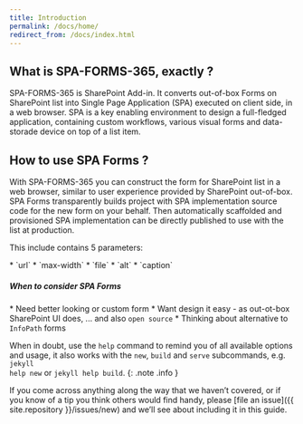 ```yaml
---
title: Introduction
permalink: /docs/home/
redirect_from: /docs/index.html
---
```


## What is SPA-FORMS-365, exactly ?

SPA-FORMS-365 is SharePoint Add-in. It converts out-of-box Forms on SharePoint list into Single Page Application (SPA) executed on client side, in a web browser. SPA is a key enabling environment to design a full-fledged application, containing custom workflows, various visual forms and data-storade device on top of a list item.  

## How to use SPA Forms ?

With SPA-FORMS-365 you can construct the form for SharePoint list in a web browser, similar to user experience provided by SharePoint out-of-box. SPA Forms transparently builds project with SPA implementation source code for the new form on your behalf. Then automatically scaffolded and provisioned SPA implementation can be directly published to use with the list at production.  

This include contains 5 parameters:
<div class="note info">
* `url`
* `max-width`
* `file`
* `alt`
* `caption`
</div>
<div class="note info">
  <h5>When to consider SPA Forms</h5>
* Need better looking or custom form
* Want design it easy - as out-ot-box SharePoint UI does, ... and also <code>open source</code>
* Thinking about alternative to <code>InfoPath</code> forms
</div>

When in doubt, use the <code>help</code> command to remind you of all available options and usage, it also works with the <code>new</code>, <code>build</code> and <code>serve</code> subcommands, e.g. <code>jekyll help new</code> or <code>jekyll help build</code>.
{: .note .info }

If you come across anything along the way that we haven’t covered, or if you
know of a tip you think others would find handy, please [file an
issue]({{ site.repository }}/issues/new) and we’ll see about
including it in this guide.
